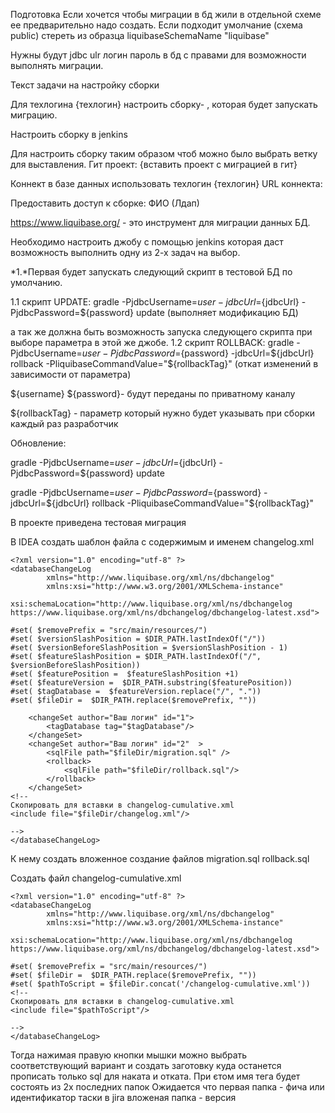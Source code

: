 Подготовка
Если хочется чтобы миграции в бд жили в отдельной схеме ее предварительно надо создать.
Если подходит умолчание (схема public) стереть из образца
liquibaseSchemaName "liquibase"

Нужны будут
jdbc ulr
логин пароль в бд с правами для возможности выполнять миграции.


Текст задачи на настройку сборки



Для техлогина {техлогин} настроить сборку- , которая будет запускать миграцию.

Настроить сборку в jenkins 

Для  настроить сборку таким образом чтоб можно было выбрать ветку для выставления.
Гит проект:
{вставить проект с миграцией в гит}

Коннект в базе данных использовать техлогин {техлогин}
URL коннекта: 

Предоставить доступ к сборке: ФИО (Лдап)

https://www.liquibase.org/ - это инструмент для миграции данных БД.

Необходимо настроить джобу с помощью jenkins которая даст возможность выполнить одну из 2-х задач на выбор.

*1.*Первая будет запускать следующий скрипт в тестовой БД по умолчанию.

1.1 скрипт UPDATE:
gradle -PjdbcUsername=${user} -jdbcUrl=${jdbcUrl} -PjdbcPassword=${password} update
(выполняет модификацию БД)

а так же должна быть возможность запуска следующего скрипта при выборе параметра в этой же джобе.
1.2 скрипт ROLLBACK:
gradle -PjdbcUsername=${user} -PjdbcPassword=${password} -jdbcUrl=${jdbcUrl} rollback -PliquibaseCommandValue="${rollbackTag}"
(откат изменений в зависимости от параметра)



${username} ${password}- будут переданы по приватному каналу

${rollbackTag} - параметр который нужно будет указывать при сборки каждый раз разработчик


Обновление:

gradle -PjdbcUsername=${user} -jdbcUrl=${jdbcUrl} -PjdbcPassword=${password} update

gradle -PjdbcUsername=${user} -PjdbcPassword=${password} -jdbcUrl=${jdbcUrl} rollback -PliquibaseCommandValue="${rollbackTag}"

В проекте приведена тестовая миграция

В IDEA создать шаблон файла с содержимым и именем
changelog.xml
```
<?xml version="1.0" encoding="utf-8" ?>
<databaseChangeLog
        xmlns="http://www.liquibase.org/xml/ns/dbchangelog"
        xmlns:xsi="http://www.w3.org/2001/XMLSchema-instance"
        xsi:schemaLocation="http://www.liquibase.org/xml/ns/dbchangelog https://www.liquibase.org/xml/ns/dbchangelog/dbchangelog-latest.xsd">
 
#set( $removePrefix = "src/main/resources/")
#set( $versionSlashPosition = $DIR_PATH.lastIndexOf("/"))
#set( $versionBeforeSlashPosition = $versionSlashPosition - 1)
#set( $featureSlashPosition = $DIR_PATH.lastIndexOf("/", $versionBeforeSlashPosition))
#set( $featurePosition =  $featureSlashPosition +1)
#set( $featureVersion =  $DIR_PATH.substring($featurePosition))
#set( $tagDatabase =  $featureVersion.replace("/", "."))
#set( $fileDir =  $DIR_PATH.replace($removePrefix, ""))
 
    <changeSet author="Ваш логин" id="1">
        <tagDatabase tag="$tagDatabase"/>
    </changeSet>
    <changeSet author="Ваш логин" id="2"  >
        <sqlFile path="$fileDir/migration.sql" />
        <rollback>
            <sqlFile path="$fileDir/rollback.sql"/>
        </rollback>
    </changeSet>
<!--
Скопировать для вставки в changelog-cumulative.xml
<include file="$fileDir/changelog.xml"/>
 
-->
</databaseChangeLog>
```
К нему создать вложенное создание файлов
migration.sql
rollback.sql

Создать файл changelog-cumulative.xml
```
<?xml version="1.0" encoding="utf-8" ?>
<databaseChangeLog
        xmlns="http://www.liquibase.org/xml/ns/dbchangelog"
        xmlns:xsi="http://www.w3.org/2001/XMLSchema-instance"
        xsi:schemaLocation="http://www.liquibase.org/xml/ns/dbchangelog https://www.liquibase.org/xml/ns/dbchangelog/dbchangelog-latest.xsd">
 
#set( $removePrefix = "src/main/resources/")
#set( $fileDir =  $DIR_PATH.replace($removePrefix, ""))
#set( $pathToScript = $fileDir.concat('/changelog-cumulative.xml'))
<!--
Скопировать для вставки в changelog-cumulative.xml
<include file="$pathToScript"/>
 
-->
</databaseChangeLog>
```

Тогда нажимая правую кнопки мышки можно выбрать соответствующий вариант и создать заготовку куда останется прописать только sql для наката и отката.
При єтом имя тега будет состоять из 2х последних папок
Ожидается что первая папка - фича или идентификатор таски в jira
вложеная папка - версия